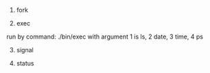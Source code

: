1. fork

2. exec

run by command: ./bin/exec
with argument 1 is ls, 2 date, 3 time, 4 ps

3. signal

4. status

